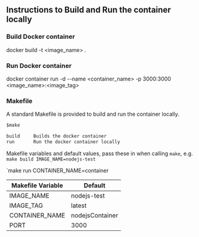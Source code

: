 ## Instructions to Build and Run the container locally

### Build Docker container
docker build -t <image_name> .

### Run Docker container
docker container run -d --name <container_name> -p 3000:3000 <image_name>:<image_tag>


### Makefile

A standard Makefile is provided to build and run the container locally.

```txt
$make

build     Builds the docker container
run       Run the docker container locally
```
Makefile variables and default values, pass these in when calling `make`, e.g. `make build IMAGE_NAME=nodejs-test` 

`make run CONTAINER_NAME=container 

| Makefile Variable | Default               |
| ----------------- | ----------------------|
| IMAGE_NAME        |   nodejs-test         |
| IMAGE_TAG         |   latest              |
| CONTAINER_NAME    |   nodejsContainer     |
| PORT              |   3000                |
